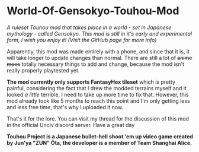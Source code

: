 # World-Of-Gensokyo-Touhou-Mod
*A ruleset Touhou mod that takes place in a world - set in Japanese mythology - called Gensokyo. This mod is still in it's early and experimental form, I wish you enjoy it! (Visit the GitHub page for more info)*

Apparently, this mod was made entirely with a phone, and since that it is, it will take longer to update changes than normal. There are still a lot of ~~anime moes~~ totally necessary things to add and change, because the mod isn't really properly playtested yet.

**The mod currently only supports FantasyHex tileset** which is pretty painful, considering the fact that I drew the modded terrains myself and it looked *a little* terrible, I need to take up more time to fix that.
However, this mod already took like 5 months to reach this point and I'm only getting less and less free time, that's why I uploaded it now.

That's it for the lore. You can visit my thread for the discussion of this mod in the official Unciv discord server.
Have a great day

**Touhou Project is a Japanese bullet-hell shoot 'em up video game created by Jun'ya "ZUN" Ōta, the developer is a member of Team Shanghai Alice.**
